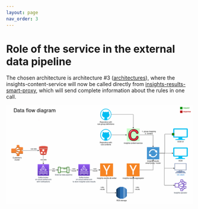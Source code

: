 ```yaml
---
layout: page
nav_order: 3
---
```


# Role of the service in the external data pipeline

The chosen architecture is architecture #3 ([architectures](./architecture/architectures.png)),
where the insights-content-service will now be called directly from
[insights-results-smart-proxy](https://redhatinsights.github.io/insights-results-smart-proxy/),
which will send complete information about the rules in one call.

![architecture](./architecture/architecture.gif)
